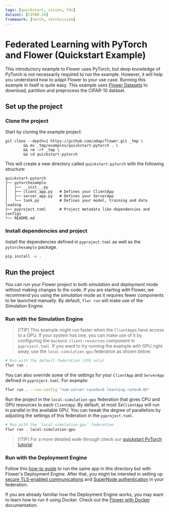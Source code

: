 ```yaml
---
tags: [quickstart, vision, fds]
dataset: [CIFAR-10]
framework: [torch, torchvision]
---
```


# Federated Learning with PyTorch and Flower (Quickstart Example)

This introductory example to Flower uses PyTorch, but deep knowledge of PyTorch is not necessarily required to run the example. However, it will help you understand how to adapt Flower to your use case. Running this example in itself is quite easy. This example uses [Flower Datasets](https://flower.ai/docs/datasets/) to download, partition and preprocess the CIFAR-10 dataset.

## Set up the project

### Clone the project

Start by cloning the example project:

```shell
git clone --depth=1 https://github.com/adap/flower.git _tmp \
        && mv _tmp/examples/quickstart-pytorch . \
        && rm -rf _tmp \
        && cd quickstart-pytorch
```

This will create a new directory called `quickstart-pytorch` with the following structure:

```shell
quickstart-pytorch
├── pytorchexample
│   ├── __init__.py
│   ├── client_app.py   # Defines your ClientApp
│   ├── server_app.py   # Defines your ServerApp
│   └── task.py         # Defines your model, training and data loading
├── pyproject.toml      # Project metadata like dependencies and configs
└── README.md
```

### Install dependencies and project

Install the dependencies defined in `pyproject.toml` as well as the `pytorchexample` package.

```bash
pip install -e .
```

## Run the project

You can run your Flower project in both _simulation_ and _deployment_ mode without making changes to the code. If you are starting with Flower, we recommend you using the _simulation_ mode as it requires fewer components to be launched manually. By default, `flwr run` will make use of the Simulation Engine.

### Run with the Simulation Engine

> \[!TIP\]
> This example might run faster when the `ClientApp`s have access to a GPU. If your system has one, you can make use of it by configuring the `backend.client-resources` component in `pyproject.toml`. If you want to try running the example with GPU right away, use the `local-simulation-gpu` federation as shown below.

```bash
# Run with the default federation (CPU only)
flwr run .
```

You can also override some of the settings for your `ClientApp` and `ServerApp` defined in `pyproject.toml`. For example:

```bash
flwr run . --run-config "num-server-rounds=5 learning-rate=0.05"
```

Run the project in the `local-simulation-gpu` federation that gives CPU and GPU resources to each `ClientApp`. By default, at most 5x`ClientApp` will run in parallel in the available GPU. You can tweak the degree of parallelism by adjusting the settings of this federation in the `pyproject.toml`.

```bash
# Run with the `local-simulation-gpu` federation
flwr run . local-simulation-gpu
```

> \[!TIP\]
> For a more detailed walk-through check our [quickstart PyTorch tutorial](https://flower.ai/docs/framework/tutorial-quickstart-pytorch.html)

### Run with the Deployment Engine

Follow this [how-to guide](https://flower.ai/docs/framework/how-to-run-flower-with-deployment-engine.html) to run the same app in this directory but with Flower's Deployment Engine. After that, you might be intersted in setting up [secure TLS-enabled communications](https://flower.ai/docs/framework/how-to-enable-tls-connections.html) and [SuperNode authentication](https://flower.ai/docs/framework/how-to-authenticate-supernodes.html) in your federation.

If you are already familiar how the Deployment Engine works, you may want to learn how to run it using Docker. Check out the [Flower with Docker](https://flower.ai/docs/framework/docker/index.html) documentation.
